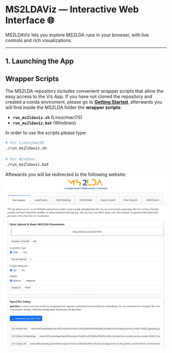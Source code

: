 # MS2LDAViz — Interactive Web Interface 🌐

MS2LDAViz lets you explore MS2LDA runs in your browser, with live controls and rich visualizations.

---

## 1. Launching the App

## Wrapper Scripts

The MS2LDA repository includes convenient wrapper scripts that allow the easy access to the Viz App. If you have not cloned the repository and created a conda enviroment, please go to [**Getting Started**](./home/quick_start.md), afterwards you will find inside the MS2LDA folder the **wrapper scripts**:

- **`run_ms2ldaviz.sh`** (Linux/macOS)  
- **`run_ms2ldaviz.bat`** (Windows)

In order to use the scripts please type:

```bash
# For Linux/macOS
./run_ms2ldaviz.sh

# For Windows 
./run_ms2ldaviz.bat
```

Aftewards you will be redirected to the following website:
![Website page](../figures/MS2LDA_site_1.JPG)
